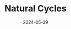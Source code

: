 ---  
layout: startup_page  
title: "Natural Cycles"  
id: "naturalcycles.com"  
permalink: "/naturalcyclesnaturalcycles.com05292024/"  
website: "https://www.naturalcycles.com/en"  
funding_round: "Series C"  
funding_amount: "$55M"  
investors: "Lauxera Capital Partners, Point72 Private Investments, J.P. Morgan"  
about: "Natural Cycles developed the world's first birth control app, offering a hormone-free contraceptive alternative. The app has been cleared by regulators in several countries and is used by over three million users worldwide. It provides support throughout a woman's fertility journey, including birth control, pregnancy planning, and postpartum recovery."  
markets: "Women's Health, Health Care, Healthtech, Apps, Medical Device, Personal Health, Women's"  
hq: "Stockholm, Stockholms Lan, Sweden"  
founded_year: "2013"  
linkedin: "https://www.linkedin.com/company/naturalcycles"  
twitter: "https://twitter.com/NaturalCycles"  
instagram: ""  
facebook: "http://www.facebook.com/NaturalCyclesNC"  
crunchbase: "https://www.crunchbase.com/organization/naturalcycles"  
pitchbook: "https://pitchbook.com/profiles/company/99039-79"  

date_display: "29-May-2024"  
date: "2024-05-29"

# SEO Optimization  
meta_title: "Natural Cycles - Series C Funding ($55M)"  
meta_description: "Natural Cycles, Natural Cycles developed the world's first birth control app, offering a hormone-free contraceptive alternative. The app has been cleared by regulator..."  
meta_keywords: "Natural Cycles, Women's Health, Health Care, Healthtech, Apps, Medical Device, Personal Health, Women's, Series C funding"  
canonical_url: "https://startup.projectstartups.com/naturalcyclesnaturalcycles.com05292024/"  
---